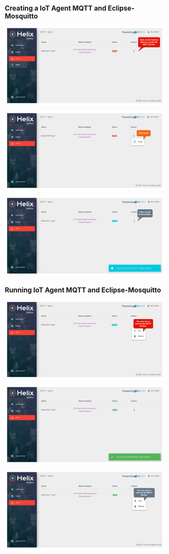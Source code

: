 ## Creating a IoT Agent MQTT and Eclipse-Mosquitto

![](../images/mqtt_broker_1.png)

![](../images/mqtt_broker_2.png)

![](../images/mqtt_broker_3.png)

## Running IoT Agent MQTT and Eclipse-Mosquitto

![](../images/mqtt_broker_4.png)

![](../images/mqtt_broker_5.png)

![](../images/mqtt_broker_6.png)
